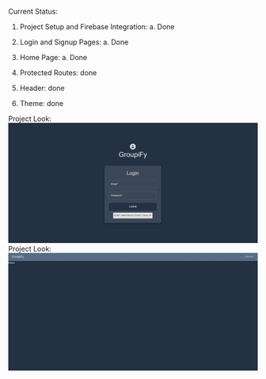 Current Status: 
1. Project Setup and Firebase Integration:
    a. Done
2. Login and Signup Pages:
    a. Done
3. Home Page:
    a. Done

4. Protected Routes: done
5. Header: done
6. Theme: done



Project Look: ![Login.js](image.png)
Project Look: ![Home.js](image-1.png)

